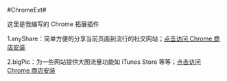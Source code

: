 #ChromeExt#

这里是我编写的 Chrome 拓展插件

1.anyShare：简单方便的分享当前页面到流行的社交网站；[点击访问 Chrome 商店安装](https://chrome.google.com/webstore/detail/anyshare/kblmbefkfbimlifaddimbjgejgmcdakc)

2.bigPic：为一些网站提供大图流量功能如 iTunes Store 等等；[点击访问 Chrome 商店安装](https://chrome.google.com/webstore/detail/bigpic/obabieedojfjomipgdjlldcclhdpjiol)

